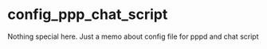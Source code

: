 # config_ppp_chat_script
Nothing special here. Just a memo about config file for pppd and chat script
